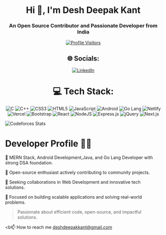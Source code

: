 
# <h1 align="center">Hi 👋, I'm Desh Deepak Kant</h1>  
<h3 align="center">An Open Source Contributor and Passionate Developer from India</h3>  

<div align="center">  

[![Profile Visitors](https://komarev.com/ghpvc/?username=DeshDeepakKant&label=Profile%20views&color=0e75b6&style=flat)](https://github.com/DeshDeepakKant)  

## 🌐 Socials:  
[![LinkedIn](https://img.shields.io/badge/LinkedIn-%230077B5.svg?logo=linkedin&logoColor=white)](https://www.linkedin.com/in/deshdeepakkant/)  

# 💻 Tech Stack:  
<div align="center">  
<img src="https://img.shields.io/badge/c-%2300599C.svg?style=plastic&logo=c&logoColor=white" alt="C" />  
<img src="https://img.shields.io/badge/c++-%2300599C.svg?style=plastic&logo=c%2B%2B&logoColor=white" alt="C++" />  
<img src="https://img.shields.io/badge/css3-%231572B6.svg?style=plastic&logo=css3&logoColor=white" alt="CSS3" />  
<img src="https://img.shields.io/badge/html5-%23E34F26.svg?style=plastic&logo=html5&logoColor=white" alt="HTML5" />  
<img src="https://img.shields.io/badge/javascript-%23323330.svg?style=plastic&logo=javascript&logoColor=%23F7DF1E" alt="JavaScript" />  
<img src="https://img.shields.io/badge/android-%233DDC84.svg?style=plastic&logo=android&logoColor=white" alt="Android" />  
<img src="https://img.shields.io/badge/go-%2300ADD8.svg?style=plastic&logo=go&logoColor=white" alt="Go Lang" />  
<img src="https://img.shields.io/badge/netlify-%23000000.svg?style=plastic&logo=netlify&logoColor=#00C7B7" alt="Netlify" />  
<img src="https://img.shields.io/badge/vercel-%23000000.svg?style=plastic&logo=vercel&logoColor=white" alt="Vercel" />  
<img src="https://img.shields.io/badge/bootstrap-%238511FA.svg?style=plastic&logo=bootstrap&logoColor=white" alt="Bootstrap" />  
<img src="https://img.shields.io/badge/react-%2320232a.svg?style=plastic&logo=react&logoColor=%2361DAFB" alt="React" />  
<img src="https://img.shields.io/badge/node.js-6DA55F?style=plastic&logo=node.js&logoColor=white" alt="NodeJS" />  
<img src="https://img.shields.io/badge/express.js-%23404d59.svg?style=plastic&logo=express&logoColor=%2361DAFB" alt="Express.js" />  
<img src="https://img.shields.io/badge/jquery-%230769AD.svg?style=plastic&logo=jquery&logoColor=white" alt="jQuery" />  
<img src="https://img.shields.io/badge/next.js-black?style=plastic&logo=next.js&logoColor=white" alt="Next.js" />  
</div>  

</div>  


![Codeforces Stats](https://codeforces-readme-stats.vercel.app/api/card?username=desh_deepak_kant)




# Developer Profile 👨‍💻

🚀 MERN Stack, Android Development,Java, and Go Lang Developer with strong DSA foundation.

🌱 Open-source enthusiast actively contributing to community projects.

👯 Seeking collaborations in Web Development and innovative tech solutions.

🎯 Focused on building scalable applications and solving real-world problems.

> Passionate about efficient code, open-source, and impactful solutions.

<b📫 How to reach me deshdeepakkant@gmail.com<br>



